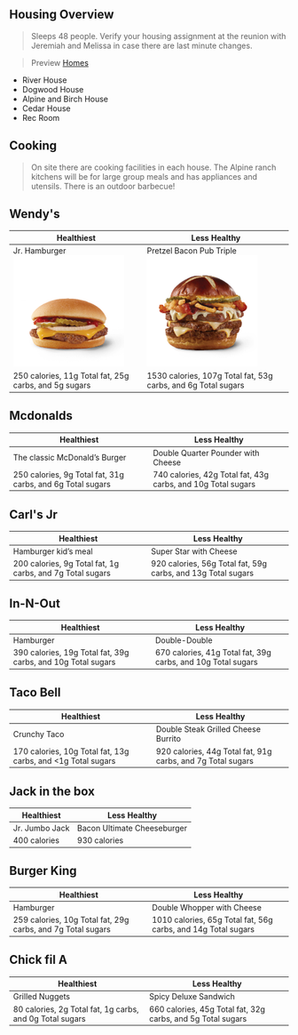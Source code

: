 ## Housing Overview
> Sleeps 48 people. Verify your housing assignment at the reunion with Jeremiah and Melissa in case there are last minute changes.
 
> Preview [Homes](https://www.coramranch.com/vacation-home)
- River House
- Dogwood House
- Alpine and Birch House
- Cedar House
- Rec Room

## Cooking 
> On site there are cooking facilities in each house. The Alpine ranch kitchens will be for large group meals and has appliances and utensils. There is an outdoor barbecue!


## Wendy's

| Healthiest | Less Healthy |
| --- | --- |
| Jr. Hamburger <img src="/images/wendys_yes_heal.png" width="200px" />| Pretzel Bacon Pub Triple <img src="/images/wendys_no_healthy.png" width="200px" />|
| 250 calories, 11g Total fat, 25g carbs, and 5g sugars | 1530 calories, 107g Total fat, 53g carbs, and 6g Total sugars |

## Mcdonalds

| Healthiest | Less Healthy |
| --- | --- |
| The classic McDonald’s Burger | Double Quarter Pounder with Cheese |
| 250 calories, 9g Total fat, 31g carbs, and 6g Total sugars | 740 calories, 42g Total fat, 43g carbs, and 10g Total sugars|

## Carl's Jr

| Healthiest | Less Healthy |
| --- | --- |
| Hamburger kid’s meal | Super Star with Cheese |
| 200 calories, 9g Total fat, 1g carbs, and 7g Total sugars| 920 calories, 56g Total fat, 59g carbs, and 13g Total sugars|

## In-N-Out

| Healthiest | Less Healthy |
| --- | --- |
| Hamburger | Double-Double |
| 390 calories, 19g Total fat, 39g carbs, and 10g Total sugars | 670 calories, 41g Total fat, 39g carbs, and 10g Total sugars|

## Taco Bell

| Healthiest | Less Healthy |
| --- | --- |
| Crunchy Taco | Double Steak Grilled Cheese Burrito |
| 170 calories, 10g Total fat, 13g carbs, and <1g Total sugars | 920 calories, 44g Total fat, 91g carbs, and 7g Total sugars|

## Jack in the box

| Healthiest | Less Healthy |
| --- | --- |
| Jr. Jumbo Jack | Bacon Ultimate Cheeseburger |
| 400 calories | 930 calories |

## Burger King

| Healthiest | Less Healthy |
| --- | --- |
| Hamburger | Double Whopper with Cheese |
| 259 calories, 10g Total fat, 29g carbs, and 7g Total sugars| 1010 calories, 65g Total fat, 56g carbs, and 14g Total sugars|

## Chick fil A

| Healthiest | Less Healthy |
| --- | --- |
| Grilled Nuggets | Spicy Deluxe Sandwich |
| 80 calories, 2g Total fat, 1g carbs, and 0g Total sugars| 660 calories, 45g Total fat, 32g carbs, and 5g Total sugars|
